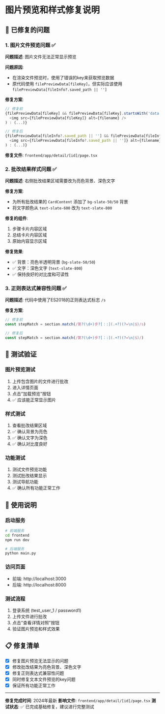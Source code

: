 # 图片预览和样式修复说明

## 🔧 已修复的问题

### 1. 图片文件预览问题 ✅
**问题描述**: 图片文件无法正常显示预览

**问题原因**: 
- 在渲染文件预览时，使用了错误的key来获取预览数据
- 原代码使用 `filePreviewData[fileKey]`，但实际应该使用 `filePreviewData[fileInfo?.saved_path || '']`

**修复方案**:
```typescript
// 修复前
{filePreviewData[fileKey] && filePreviewData[fileKey].startsWith('data:image') ? (
  <img src={filePreviewData[fileKey]} alt={filename} />
) : (...)}

// 修复后  
{filePreviewData[fileInfo?.saved_path || ''] && filePreviewData[fileInfo?.saved_path || ''].startsWith('data:image') ? (
  <img src={filePreviewData[fileInfo?.saved_path || '']} alt={filename} />
) : (...)}
```

**修复文件**: `frontend/app/detail/[id]/page.tsx`

### 2. 批改结果样式问题 ✅
**问题描述**: 右侧批改结果区域需要改为亮色背景、深色文字

**修复方案**:
- 为所有批改结果的 `CardContent` 添加了 `bg-slate-50/50` 背景
- 将文字颜色从 `text-slate-600` 改为 `text-slate-800`

**修复的组件**:
1. 步骤卡片内容区域
2. 总结卡片内容区域  
3. 原始内容显示区域

**修复效果**:
- ✅ 背景：亮色半透明背景 (`bg-slate-50/50`)
- ✅ 文字：深色文字 (`text-slate-800`)
- ✅ 保持良好的对比度和可读性

### 3. 正则表达式兼容性问题 ✅
**问题描述**: 代码中使用了ES2018的正则表达式标志 `/s`

**修复方案**:
```typescript
// 修复前
const stepMatch = section.match(/第?(\d+)步?[：:](.+?)(?=\n|$)/s)

// 修复后
const stepMatch = section.match(/第?(\d+)步?[：:](.+?)(?=\n|$)/)
```

## 🎯 测试验证

### 图片预览测试
1. 上传包含图片的文件进行批改
2. 进入详情页面
3. 点击"加载预览"按钮
4. ✅ 应该能正常显示图片

### 样式测试  
1. 查看批改结果区域
2. ✅ 确认背景为亮色
3. ✅ 确认文字为深色
4. ✅ 确认对比度良好

### 功能测试
1. 测试文件预览功能
2. 测试批改结果显示
3. 测试导航功能
4. ✅ 确认所有功能正常工作

## 🚀 使用说明

### 启动服务
```bash
# 前端服务
cd frontend
npm run dev

# 后端服务  
python main.py
```

### 访问页面
- 前端: http://localhost:3000
- 后端: http://localhost:8000

### 测试流程
1. 登录系统 (test_user_1 / password1)
2. 上传文件进行批改
3. 点击"查看详情对照"按钮
4. 验证图片预览和样式效果

## 📋 修复清单

- [x] 修复图片预览无法显示的问题
- [x] 修改批改结果为亮色背景、深色文字
- [x] 修复正则表达式兼容性问题
- [x] 同时修复文本文件预览的key问题
- [x] 保证所有功能正常工作

---

**修复完成时间**: 2024年最新
**影响文件**: `frontend/app/detail/[id]/page.tsx`
**测试状态**: ✅ 已完成基础修复，建议进行完整测试 